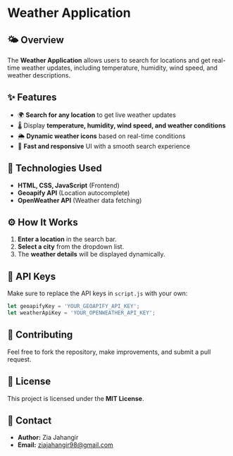 # Weather Application

## 🌤 Overview
The **Weather Application** allows users to search for locations and get real-time weather updates, including temperature, humidity, wind speed, and weather descriptions.

## ✨ Features
- 🌍 **Search for any location** to get live weather updates
- 🌡️ Display **temperature, humidity, wind speed, and weather conditions**
- 🌦️ **Dynamic weather icons** based on real-time conditions
- 🚀 **Fast and responsive** UI with a smooth search experience

## 📌 Technologies Used
- **HTML, CSS, JavaScript** (Frontend)
- **Geoapify API** (Location autocomplete)
- **OpenWeather API** (Weather data fetching)

## ⚙️ How It Works
1. **Enter a location** in the search bar.
2. **Select a city** from the dropdown list.
3. The **weather details** will be displayed dynamically.

## 🔑 API Keys
Make sure to replace the API keys in `script.js` with your own:
```js
let geoapifyKey = 'YOUR_GEOAPIFY_API_KEY';
let weatherApiKey = 'YOUR_OPENWEATHER_API_KEY';
```


## 🤝 Contributing
Feel free to fork the repository, make improvements, and submit a pull request.

## 📜 License
This project is licensed under the **MIT License**.

## 📧 Contact
- **Author:** Zia Jahangir
- **Email:** ziajahangir98@gmail.com

